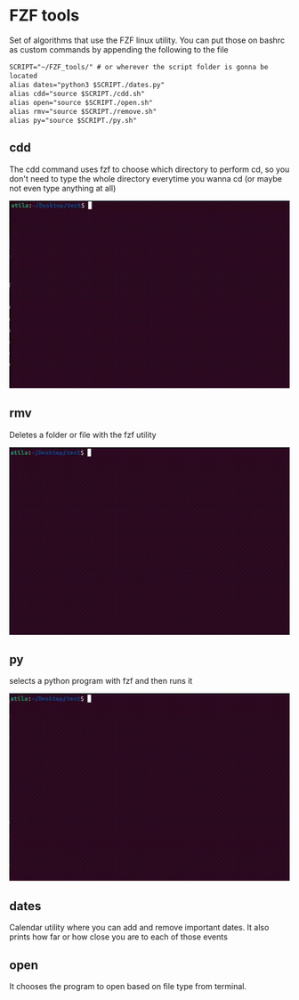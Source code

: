 # FZF tools

Set of algorithms that use the FZF linux utility. You can put those on bashrc as custom commands by appending the following to the file

```shell
SCRIPT="~/FZF_tools/" # or wherever the script folder is gonna be located
alias dates="python3 $SCRIPT./dates.py"
alias cdd="source $SCRIPT./cdd.sh"
alias open="source $SCRIPT./open.sh"
alias rmv="source $SCRIPT./remove.sh"
alias py="source $SCRIPT./py.sh"
```



## cdd

The cdd command uses fzf to choose which directory to perform cd, so you don't need to type the whole directory everytime you wanna cd (or maybe not even type anything at all)

<img src="https://github.com/4tila/FZF_tools/blob/main/imgs/cdd.gif" width="512" height="337" />

## rmv

Deletes a folder or file with the fzf utility

<img src="https://github.com/4tila/FZF_tools/blob/main/imgs/rmv.gif" width="512" height="337" />

## py

selects a python program with fzf and then runs it

<img src="https://github.com/4tila/FZF_tools/blob/main/imgs/py.gif" width="512" height="337" />

## dates

Calendar utility where you can add and remove important dates. It also prints how far or how close you are to each of those events

## open

It chooses the program to open based on file type from terminal. 
